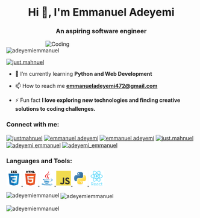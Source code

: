 <h1 align="center">Hi 👋, I'm Emmanuel Adeyemi</h1>
<h3 align="center">An aspiring software engineer</h3>
<img align="right" alt="Coding" width="400" src="https://cdn.dribbble.com/users/1292677/screenshots/6139167/media/fcf7fd0c619bb87706533079240915f3.gif">

<p align="left"> <img src="https://komarev.com/ghpvc/?username=adeyemiemmanuel&label=Profile%20views&color=0e75b6&style=flat" alt="adeyemiemmanuel" /> </p>

<p align="left"> <a href="https://twitter.com/just.mahnuel" target="blank"><img src="https://img.shields.io/twitter/follow/just.mahnuel?logo=twitter&style=for-the-badge" alt="just.mahnuel" /></a> </p>

- 🌱 I’m currently learning **Python and Web Development**

- 📫 How to reach me **emmanueladeyemi472@gmail.com**

- ⚡ Fun fact **I love exploring new technologies and finding creative solutions to coding challenges.**

<h3 align="left">Connect with me:</h3>
<p align="left">
<a href="https://twitter.com/just.mahnuel" target="blank"><img align="center" src="https://raw.githubusercontent.com/rahuldkjain/github-profile-readme-generator/master/src/images/icons/Social/twitter.svg" alt="justmahnuel" height="30" width="40" /></a>
<a href="https://linkedin.com/in/emmanuel-adeyemi-90a06622b/" target="blank"><img align="center" src="https://raw.githubusercontent.com/rahuldkjain/github-profile-readme-generator/master/src/images/icons/Social/linked-in-alt.svg" alt="emmanuel adeyemi" height="30" width="40" /></a>
<a href="https://stackoverflow.com/users/21902648/emmanuel-adeyemi" target="blank"><img align="center" src="https://raw.githubusercontent.com/rahuldkjain/github-profile-readme-generator/master/src/images/icons/Social/stack-overflow.svg" alt="emmanuel adeyemi" height="30" width="40" /></a>
<a href="https://instagram.com/just.mahnuel" target="blank"><img align="center" src="https://raw.githubusercontent.com/rahuldkjain/github-profile-readme-generator/master/src/images/icons/Social/instagram.svg" alt="just.mahnuel" height="30" width="40" /></a>
<a href="https://www.hackerrank.com/emmanueladeyemi2" target="blank"><img align="center" src="https://raw.githubusercontent.com/rahuldkjain/github-profile-readme-generator/master/src/images/icons/Social/hackerrank.svg" alt="adeyemi emmanuel" height="30" width="40" /></a>
<a href="https://www.leetcode.com/adeyemi_emmanuel" target="blank"><img align="center" src="https://raw.githubusercontent.com/rahuldkjain/github-profile-readme-generator/master/src/images/icons/Social/leet-code.svg" alt="adeyemi_emmanuel" height="30" width="40" /></a>
</p>

<h3 align="left">Languages and Tools:</h3>
<p align="left"> <a href="https://www.w3schools.com/css/" target="_blank" rel="noreferrer"> <img src="https://raw.githubusercontent.com/devicons/devicon/master/icons/css3/css3-original-wordmark.svg" alt="css3" width="40" height="40"/> </a> <a href="https://www.w3.org/html/" target="_blank" rel="noreferrer"> <img src="https://raw.githubusercontent.com/devicons/devicon/master/icons/html5/html5-original-wordmark.svg" alt="html5" width="40" height="40"/> </a> <a href="https://www.java.com" target="_blank" rel="noreferrer"> <img src="https://raw.githubusercontent.com/devicons/devicon/master/icons/java/java-original.svg" alt="java" width="40" height="40"/> </a> <a href="https://developer.mozilla.org/en-US/docs/Web/JavaScript" target="_blank" rel="noreferrer"> <img src="https://raw.githubusercontent.com/devicons/devicon/master/icons/javascript/javascript-original.svg" alt="javascript" width="40" height="40"/> </a> <a href="https://www.python.org" target="_blank" rel="noreferrer"> <img src="https://raw.githubusercontent.com/devicons/devicon/master/icons/python/python-original.svg" alt="python" width="40" height="40"/> </a> <a href="https://reactjs.org/" target="_blank" rel="noreferrer"> <img src="https://raw.githubusercontent.com/devicons/devicon/master/icons/react/react-original-wordmark.svg" alt="react" width="40" height="40"/> </a> </p>

<p><img align="left" src="https://github-readme-stats.vercel.app/api/top-langs?username=adeyemiemmanuel&show_icons=true&locale=en&layout=compact" alt="adeyemiemmanuel" /></p>

<p>&nbsp;<img align="center" src="https://github-readme-stats.vercel.app/api?username=adeyemiemmanuel&show_icons=true&locale=en" alt="adeyemiemmanuel" /></p>

<p><img align="center" src="https://github-readme-streak-stats.herokuapp.com/?user=adeyemiemmanuel&" alt="adeyemiemmanuel" /></p>
